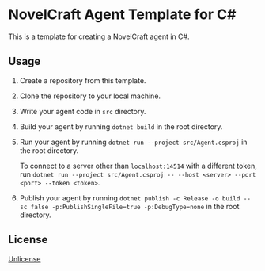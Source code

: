# NovelCraft Agent Template for C#

This is a template for creating a NovelCraft agent in C#.

## Usage

1. Create a repository from this template.

2. Clone the repository to your local machine.

3. Write your agent code in `src` directory.

4. Build your agent by running `dotnet build` in the root directory.

5. Run your agent by running `dotnet run --project src/Agent.csproj` in the root directory.

    To connect to a server other than `localhost:14514` with a different token, run `dotnet run --project src/Agent.csproj -- --host <server> --port <port> --token <token>`.

6. Publish your agent by running `dotnet publish -c Release -o build --sc false -p:PublishSingleFile=true -p:DebugType=none` in the root directory.

## License

[Unlicense](https://choosealicense.com/licenses/unlicense/)